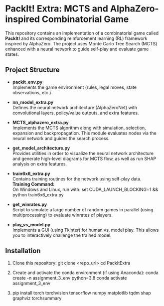 # PackIt! Extra: MCTS and AlphaZero-inspired Combinatorial Game

This repository contains an implementation of a combinatorial game called **PackIt!** and its corresponding reinforcement learning (RL) framework inspired by AlphaZero. The project uses Monte Carlo Tree Search (MCTS) enhanced with a neural network to guide self-play and evaluate game states.

## Project Structure

- **packit_env.py**  
  Implements the game environment (rules, legal moves, state observations, etc.).

- **nn_model_extra.py**  
  Defines the neural network architecture (AlphaZeroNet) with convolutional layers, policy/value outputs, and extra features.

- **MCTS_alphazero_extra.py**  
  Implements the MCTS algorithm along with simulation, selection, expansion and backpropagation. This module evaluates nodes via the neural network and guides the search process.

- **get_model_architecture.py**  
  Provides utilities in order to visualize the neural network architecture and generate high-level diagrams for MCTS flow, as well as run SHAP analysis on extra features.

- **train6x6_extra.py**  
  Contains training routines for the network using self-play data.  
  **Training Command:**  
  On Windows and Linux, run with:
  set CUDA_LAUNCH_BLOCKING=1 && python train6x6_extra.py

- **get_winrates.py**  
Script to simulate a large number of random games in parallel (using multiprocessing) to evaluate winrates of players.

- **play_vs_model.py**  
Implements a GUI (using Tkinter) for human vs. model play. This allows you to interactively challenge the trained model.

## Installation

1. Clone this repository:
git clone <repo_url> cd PackItExtra

2. Create and activate the conda environment (if using Anaconda):
conda create -n assignment_3_env python=3.8 conda activate assignment_3_env

3. pip install torch torchvision tensorflow numpy matplotlib tqdm shap graphviz torchsummary
